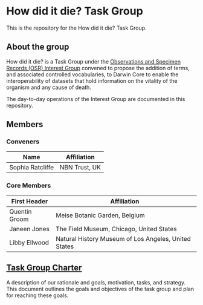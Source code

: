 # How did it die? Task Group

This is the repository for the How did it die? Task Group.

## About the group ##

How did it die? is a Task Group under the [Observations and Specimen Records (OSR) Interest Group](https://www.tdwg.org/community/osr/) convened to propose the addition of terms, and associated controlled vocabularies, to Darwin Core to enable the interoperability of datasets that hold information on the vitality of the organism and any cause of death.

The day-to-day operations of the Interest Group are documented in this repository. 

## Members ##

### Conveners ###

| Name  | Affiliation |
| ------------- | ------------- |
| Sophia Ratcliffe  | NBN Trust, UK  |


### Core Members ###

| First Header  | Affiliation |
| ------------- | ------------- |
| Quentin Groom  | Meise Botanic Garden, Belgium  |
| Janeen Jones  | The Field Museum, Chicago, United States  |
| Libby Ellwood  | Natural History Museum of Los Angeles, United States  |


## [Task Group Charter](https://www.tdwg.org/community/osr/how-did-it-die/) ##

A description of our rationale and goals, motivation, tasks, and strategy. This document outlines the goals and objectives of the task group and plan for reaching these goals.




